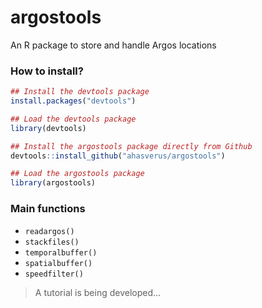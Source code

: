 # argostools
An R package to store and handle Argos locations

### How to install?

```r
## Install the devtools package
install.packages("devtools")

## Load the devtools package
library(devtools)

## Install the argostools package directly from Github
devtools::install_github("ahasverus/argostools")

## Load the argostools package
library(argostools)

```

### Main functions
- `readargos()`
- `stackfiles()`
- `temporalbuffer()`
- `spatialbuffer()`
- `speedfilter()`

> A tutorial is being developed...
